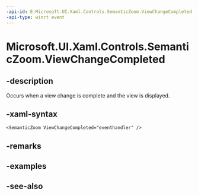 ```yaml
---
-api-id: E:Microsoft.UI.Xaml.Controls.SemanticZoom.ViewChangeCompleted
-api-type: winrt event
---
```


<!-- Event syntax
public event Windows.UI.Xaml.Controls.SemanticZoomViewChangedEventHandler ViewChangeCompleted
-->

# Microsoft.UI.Xaml.Controls.SemanticZoom.ViewChangeCompleted

## -description
Occurs when a view change is complete and the view is displayed.

## -xaml-syntax
```xaml
<SemanticZoom ViewChangeCompleted="eventhandler" />
```


## -remarks

## -examples

## -see-also
